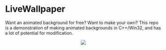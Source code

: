 # LiveWallpaper
Want an animated background for free? Want to make your own? This repo is a demonstration of making animated backgrounds in C++/Win32, and has a lot of potential for modification.
<p align="center"><img src="https://github.com/DDunda/PromotionalMaterials/blob/master/BackgroundGIF.gif"></p>

